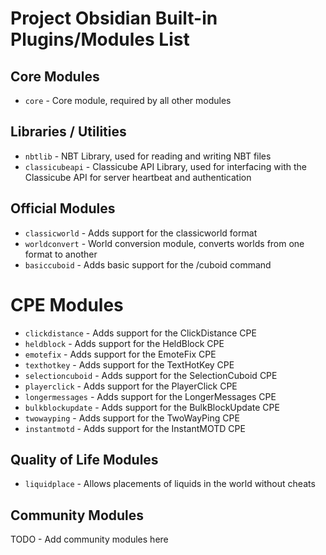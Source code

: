 # Project Obsidian Built-in Plugins/Modules List

## Core Modules
- `core` - Core module, required by all other modules

## Libraries / Utilities
- `nbtlib` - NBT Library, used for reading and writing NBT files
- `classicubeapi` - Classicube API Library, used for interfacing with the Classicube API for server heartbeat and authentication

## Official Modules
- `classicworld` - Adds support for the classicworld format
- `worldconvert` - World conversion module, converts worlds from one format to another
- `basiccuboid` - Adds basic support for the /cuboid command

# CPE Modules
- `clickdistance` - Adds support for the ClickDistance CPE
- `heldblock` - Adds support for the HeldBlock CPE
- `emotefix` - Adds support for the EmoteFix CPE
- `texthotkey` - Adds support for the TextHotKey CPE
- `selectioncuboid` - Adds support for the SelectionCuboid CPE
- `playerclick` - Adds support for the PlayerClick CPE
- `longermessages` - Adds support for the LongerMessages CPE
- `bulkblockupdate` - Adds support for the BulkBlockUpdate CPE
- `twowayping` - Adds support for the TwoWayPing CPE
- `instantmotd` - Adds support for the InstantMOTD CPE

## Quality of Life Modules
- `liquidplace` - Allows placements of liquids in the world without cheats

## Community Modules
TODO - Add community modules here
